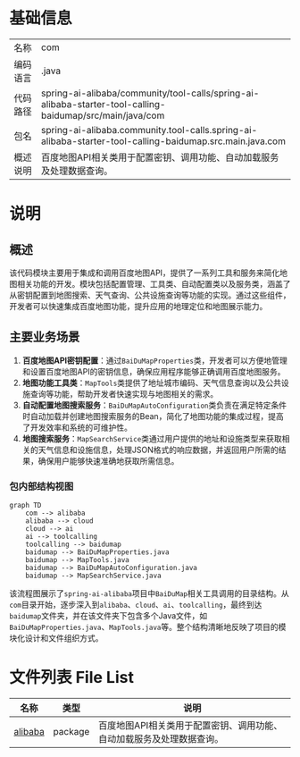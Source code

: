 # 基础信息

|      |      |
|------|------|
| 名称 | com |
| 编码语言 | .java |
| 代码路径 | spring-ai-alibaba/community/tool-calls/spring-ai-alibaba-starter-tool-calling-baidumap/src/main/java/com |
| 包名 | spring-ai-alibaba.community.tool-calls.spring-ai-alibaba-starter-tool-calling-baidumap.src.main.java.com |
| 概述说明 | 百度地图API相关类用于配置密钥、调用功能、自动加载服务及处理数据查询。 |

# 说明

## 概述
该代码模块主要用于集成和调用百度地图API，提供了一系列工具和服务来简化地图相关功能的开发。模块包括配置管理、工具类、自动配置类以及服务类，涵盖了从密钥配置到地图搜索、天气查询、公共设施查询等功能的实现。通过这些组件，开发者可以快速集成百度地图功能，提升应用的地理定位和地图展示能力。

## 主要业务场景
1. **百度地图API密钥配置**：通过`BaiDuMapProperties`类，开发者可以方便地管理和设置百度地图API的密钥信息，确保应用程序能够正确调用百度地图服务。
2. **地图功能工具类**：`MapTools`类提供了地址城市编码、天气信息查询以及公共设施查询等功能，帮助开发者快速实现与地图相关的需求。
3. **自动配置地图搜索服务**：`BaiDuMapAutoConfiguration`类负责在满足特定条件时自动加载并创建地图搜索服务的Bean，简化了地图功能的集成过程，提高了开发效率和系统的可维护性。
4. **地图搜索服务**：`MapSearchService`类通过用户提供的地址和设施类型来获取相关的天气信息和设施信息，处理JSON格式的响应数据，并返回用户所需的结果，确保用户能够快速准确地获取所需信息。


### 包内部结构视图

```mermaid
graph TD
    com --> alibaba
    alibaba --> cloud
    cloud --> ai
    ai --> toolcalling
    toolcalling --> baidumap
    baidumap --> BaiDuMapProperties.java
    baidumap --> MapTools.java
    baidumap --> BaiDuMapAutoConfiguration.java
    baidumap --> MapSearchService.java
```

该流程图展示了`spring-ai-alibaba`项目中`BaiDuMap`相关工具调用的目录结构。从`com`目录开始，逐步深入到`alibaba`、`cloud`、`ai`、`toolcalling`，最终到达`baidumap`文件夹，并在该文件夹下包含多个Java文件，如`BaiDuMapProperties.java`、`MapTools.java`等。整个结构清晰地反映了项目的模块化设计和文件组织方式。

# 文件列表 File List

| 名称   | 类型  | 说明 |
|-------|------|-------------|
| [alibaba](alibaba/_module.md) | package | 百度地图API相关类用于配置密钥、调用功能、自动加载服务及处理数据查询。 |


